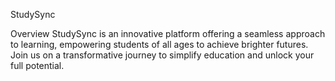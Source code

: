 StudySync


Overview
StudySync is an innovative platform offering a seamless approach to learning, empowering students of all ages to achieve brighter futures. Join us on a transformative journey to simplify education and unlock your full potential.
